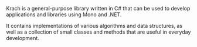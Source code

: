 Krach is a general-purpose library written in C# that can be used to develop applications and libraries using Mono and .NET.

It contains implementations of various algorithms and data structures, as well as a collection of small classes and methods that are useful in everyday development.